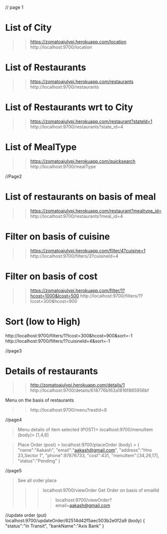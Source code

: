 // page 1
# List of City
>> https://zomatoajulypi.herokuapp.com/location
>> http://localhost:9700/location

# List of Restaurants
>> https://zomatoajulypi.herokuapp.com/restaurants
>> http://localhost:9700/restaurants

# List of Restaurants wrt to City
>> https://zomatoajulypi.herokuapp.com/restaurant?stateId=1
>> http://localhost:9700/restaurants?state_id=4

# List of MealType
>> https://zomatoajulypi.herokuapp.com/quicksearch
>> http://localhost:9700/mealType

//Page2
# List of restaurants on basis of meal
>> https://zomatoajulypi.herokuapp.com/restaurant?mealtype_id=
>> http://localhost:9700/restaurants?meal_id=4

# Filter on basis of cuisine
>> https://zomatoajulypi.herokuapp.com/filter/4?cuisine=1
>> http://localhost:9700/filters/3?cuisineId=4

# Filter on basis of cost
>> https://zomatoajulypi.herokuapp.com/filter/1?hcost=1000&lcost=500
>> http://localhost:9700/filters/1?lcost=300&hcost=900

# Sort (low to High)
http://localhost:9700/filters/1?lcost=300&hcost=900&sort=-1
http://localhost:9700/filters/1?cuisineId=4&sort=-1

//page3
# Details of restaurants
>> http://zomatoajulypi.herokuapp.com/details/1
>> http://localhost:9700/details/618776b162a1816f885956bf

Menu on the basis of restaurants
>>  http://localhost:9700/menu?restId=8

//page4 
> Menu details of item selected
(POST)> localhost:9700/menuItem
(body)> [1,4,6]

> Place Order
(post) > localhost:9700/placeOrder
(body) > 
{
	"name":"Aakash",
	"email":"aakash@gmail.com",
	"address":"Hno 23,Sector 1",
	"phone":97876733,
	"cost":431,
	"menuItem":[34,26,17],
	"status":"Pending"
}

//page5
> See all order place
>>> localhost:9700/viewOrder
> Get Order on basis of emailId
>>>>  localhost:9700/viewOrder?email=aakash@gmail.com

//update order
(put) localhost:9700/updateOrder/62514d42f5aec503b2e0f2a9
(body) 
{
	"status":"In Transit",
    "bankName":"Axis Bank"
}


